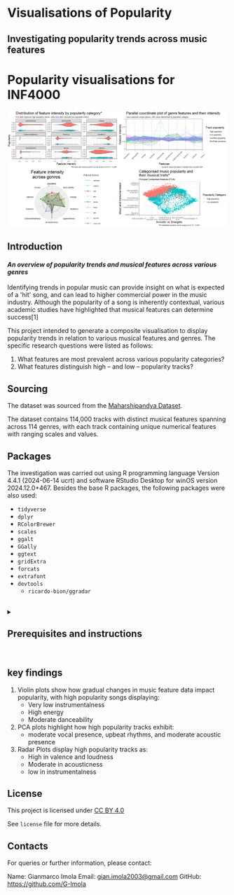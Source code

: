 # Visualisations of Popularity
## Investigating popularity trends across music features


# Popularity visualisations for INF4000
 
<img 
src = "https://raw.githubusercontent.com/G-Imola/Visualisations-of-Popularity/main/Plots/Readme%20composite%20visualisation.png"
 alt = "GitHub README Image">

## Introduction

#### _An overview of popularity trends and musical features across various genres_

Identifying trends in popular music can provide insight on what is expected of a 'hit' song, and can lead to higher commercial power in the music industry.
Although the popularity of a song is inherently contextual, various academic studies have highlighted that musical features can determine success[1] 

This project intended to generate a composite visualisation to display popularity trends in relation to various musical features and genres. 
The specific research questions were listed as follows:

1. What features are most prevalent across various popularity categories?
2. What features distinguish high – and low – popularity tracks?


## Sourcing

The dataset was sourced from the <a href="https://hf-proxy-cf.effarig.site/datasets/maharshipandya/spotify-tracks-dataset" target="_blank"> Maharshipandya Dataset</a>.

The dataset contains 114,000 tracks with distinct musical features spanning across 114 genres, with each track containing unique numerical features with ranging scales and values.

## Packages

The investigation was carried out using R programming language Version 4.4.1 (2024-06-14 ucrt) and software  RStudio Desktop for winOS version 2024.12.0+467. Besides the base R packages, the following packages were also used:

* `tidyverse`
* `dplyr`
* `RColorBrewer`
* `scales`
* `ggalt`
* `GGally`
* `ggtext`
* `gridExtra`
* `forcats`
* `extrafont`
* `devtools`
  * `ricardo-bion/ggradar`
<br>
<details>
  <summary><h2>Prerequisites and instructions</h2></summary>

### 1. **Prerequisites**

Before running the code, ensure the following software is installed:

* R(Version 4.0 or later)
* RStudio (Integrated Development Environment, **IDE**)
* Git (to clone the repository)


### **2.Clone the repository and verify branch**

Download the project files by cloning the repository.
This can be performed by running the following command
in your **IDE**:

`git clone https://github.com/G-Imola/Visualisations-of-Popularity.git`

After cloning, verify that the active Git branch is set to **main**.

To check the branch, run the following command:

`git branch`

You've done this correctly if the output shows ***main**.

If the branch is not set to main, you can switch to the **main**
branch by following these steps:

```
#enter the terminal on your selected IDE and input the command below:

cd Visualisations-of-Popularity


#Following this, type the code below:

git checkout main


#Finally, test to verify "main" branch has been selected:

git branch
```
This ensures that you're working on the correct branch for the project.

After following the steps above, your IDE should display the repository, alongside all other data that comes with it!



 ### 3. Dataset Placement
Ensure that the <a href="https://github.com/G-Imola/Visualisations-of-Popularity/blob/main/Original%20Dataset" target="_blank">Original Dataset</a> is downloaded and placed in the root
directory of the cloned repository.

 ### 4. Execute the script
Open `Data Visualisations.R` (<a href ="https://github.com/G-Imola/Visualisations-of-Popularity/blob/main/R%20files/Data%20visualisations.R">link</a>) in Rstudio (or your preferred IDE), and run the script sequentially to generate:
1. Radar Chart
2. Parallel Coordinate plot
3. Violin plot
4. Additional descriptive plots

#### 4.1 Additional scripts
To visualise additional content, such as plot variants, run the main file, then download and run `Additional plot variants.R` (<a href ="https://github.com/G-Imola/Visualisations-of-Popularity/blob/main/R%20files/Additional%20Plot%20variants.R">link</a>)

 ### 5.Outputs
Generated visualisations are all stored in the `plots` directory.

Additional plots from **4.1** are stored in `plots/Extra`

The outputs include:

* Radar plots
* Violin/Box-plots
* Parallel Coordinate plots
* Principal Component Analysis plots
* And other variations!

Additionally, plot data utilised (`.csv` files) are stored in the `.csv plot data` folder, 
which contain various tabular outputs from the visualisations generated.
</details>
<br/>

## key findings

1. Violin plots show how gradual changes in music feature data impact popularity, with high popularity songs displaying:
   * Very low instrumentalness
   * High energy
   * Moderate danceability
2. PCA plots highlight how high popularity tracks exhibit:
   * moderate vocal presence, upbeat rhythms, and moderate acoustic presence
3. Radar Plots display high popularity tracks as:
   * High in valence and loudness
   * Moderate in acousticness
   * low in instrumentalness

## License
This project is licensed under <a href="https://creativecommons.org/licenses/by/4.0/?ref=chooser-v1" target="_blank" rel="license noopener noreferrer" style="display:inline-block;">CC BY 4.0<img style="height:22px!important;margin-left:3px;vertical-align:text-bottom;" src="https://mirrors.creativecommons.org/presskit/icons/cc.svg?ref=chooser-v1" alt=""><img style="height:22px!important;margin-left:3px;vertical-align:text-bottom;" src="https://mirrors.creativecommons.org/presskit/icons/by.svg?ref=chooser-v1" alt=""></a>

See `license` file for more details.

## Contacts

For queries or further information, please contact:

Name: Gianmarco Imola
Email: gian.imola2003@gmail.com
GitHub: https://github.com/G-Imola


[^1]: https://ajosr.org/papers/volume-2/issue-4/uncovering-audio-features-shaping-popularity-in-chart-topping-songs-a-statistical-approach/